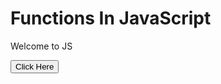 <!Doctype html>

<html>
 
 <head>
 <style>
  body{background-color🍊;
       }
 </style>
 
<script> 
 function hello(){
 
   document.getElementById("demo").innerHTML = "Let's Learn JS."
   
 }
</script>
</head>
<body>
<h1> Functions In JavaScript</h1>
<p id="demo"> Welcome to JS</p>
<input type="button" value="Click Here" onclick="hello()">
</body>
</html>
